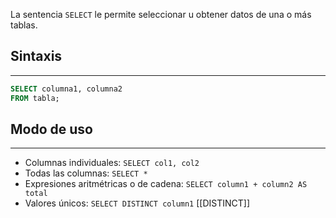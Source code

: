 La sentencia `SELECT` le permite seleccionar u obtener datos de una o más tablas.

## Sintaxis
---

```sql
SELECT columna1, columna2
FROM tabla;
```

## Modo de uso
---

- Columnas individuales: `SELECT col1, col2`
- Todas las columnas: `SELECT *`
- Expresiones aritmétricas o de cadena: `SELECT column1 + column2 AS total`
- Valores únicos: `SELECT DISTINCT column1` [[DISTINCT]]




